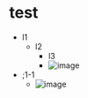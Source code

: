 # test
- l1
    - l2
        - l3
        - ![image](https://post.naver.com/viewer/image.nhn?src=https%3A%2F%2Fpost-phinf.pstatic.net%2FMjAyMDAxMDhfNjIg%2FMDAxNTc4NDY4OTcxNjIw.z85Ht3ahSeRJ83MMGLNDEJEDWgGpypBQ8JOy4qDP5Vog.-D8GCUMwYSgf4kWnoKwfBdJ3YgjAkzmzreGVsFoyMe8g.JPEG%2F2020-01-08_16%253B35%253B40.jpg)
- ;1-1
    - ![image](./img/sample.jpg)